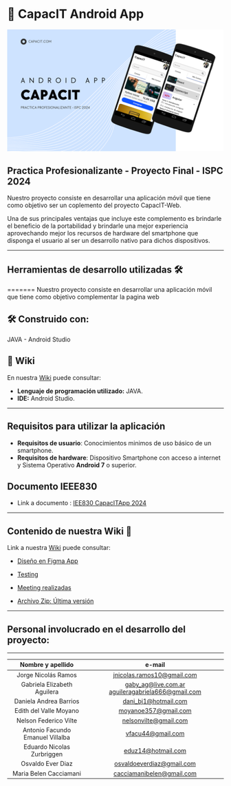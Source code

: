 # 📱 CapacIT Android App    

![portada](https://github.com/Capacit-ISPC/Project_CapacIT-App/blob/develop/documentacion/portada_capacit_app.png)

## Practica Profesionalizante - Proyecto Final - ISPC 2024

Nuestro proyecto consiste en desarrollar una aplicación móvil que tiene como objetivo ser un coplemento del proyecto CapacIT-Web.

Una de sus principales ventajas que incluye este complemento es brindarle el beneficio de la portabilidad y brindarle una mejor experiencia aprovechando mejor los recursos de hardware del smartphone que disponga el usuario al ser un desarrollo nativo para dichos dispositivos.

---

## Herramientas de desarrollo utilizadas 🛠️
=======
Nuestro proyecto consiste en desarrollar una aplicación móvil que tiene como objetivo complementar la pagina web 

## 🛠️ Construido con:
JAVA  -  Android Studio

## 📖 Wiki 
En nuestra [Wiki](https://github.com/Capacit-ISPC/Project_CapacIT-App/wiki) puede consultar:

- **Lenguaje de programación utilizado:** JAVA.
- **IDE:** Android Studio.

---

## Requisitos para utilizar la aplicación

- **Requisitos de usuario**: Conocimientos minimos de uso básico de un smartphone.
- **Requisitos de hardware**: Dispositivo Smartphone con acceso a internet y Sistema Operativo **Android 7** o superior.

## Documento IEEE830

- Link a documento : [IEE830 CapacITApp 2024](https://docs.google.com/document/d/1e0zM1yF02QUeH7akZ6qVxyfHWLgBOY3wE-Z4JhKcTiQ/edit)

---

## Contenido de nuestra Wiki 📖

Link a nuestra [Wiki](https://github.com/Capacit-ISPC/Project_CapacIT-App/wiki) puede consultar:

- [Diseño en Figma App](https://www.figma.com/file/yzoff40O4O2ZKgYflUPnZe/CapacIT-Dise%C3%B1o?type=design&node-id=0-1&mode=design&t=g4FAlhO14i6vCfrD-0)
- [Testing](https://github.com/Capacit-ISPC/Project_CapacIT-App/wiki/Testing)

- [Meeting realizadas](https://github.com/Capacit-ISPC/Project_CapacIT-App/wiki/Reuniones-Equipo)

- [Archivo Zip: Última versión](https://github.com/Capacit-ISPC/Project_CapacIT-App/wiki/Archivo-Zip-%E2%80%90-%C3%9Altima-Version-App)

---

## Personal involucrado en el desarrollo del proyecto:

---

|        Nombre y apellido         |                      e-mail                       |
| :------------------------------: | :-----------------------------------------------: |
|       Jorge Nicolás Ramos        |            jnicolas.ramos10@gmail.com             |
|   Gabriela Elizabeth Aguilera    | gaby_ag@live.com.ar aguileragabriela666@gmail.com |
|      Daniela Andrea Barrios      |               dani_bj1@hotmail.com                |
|      Edith del Valle Moyano      |               moyanoe357@gmail.com                |
|      Nelson Federico Vilte       |               nelsonvilte@gmail.com               |
| Antonio Facundo Emanuel Villalba |                 vfacu44@gmail.com                 |
|    Eduardo Nicolas Zurbriggen    |                eduz14@hotmail.com                 |
|        Osvaldo Ever Diaz         |             osvaldoeverdiaz@gmail.com             |
|      Maria Belen Cacciamani      |             cacciamanibelen@gmail.com             |
